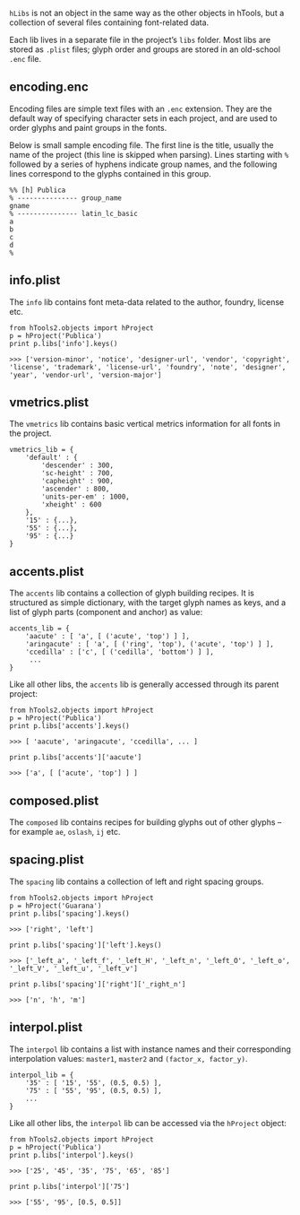 `hLibs` is not an object in the same way as the other objects in hTools, but a collection of several files containing font-related data.

Each lib lives in a separate file in the project’s `libs` folder. Most libs are stored as `.plist` files; glyph order and groups are stored in an old-school `.enc` file.

## encoding.enc

Encoding files are simple text files with an `.enc` extension. They are the default way of specifying character sets in each project, and are used to order glyphs and paint groups in the fonts.

Below is small sample encoding file. The first line is the title, usually the name of the project (this line is skipped when parsing). Lines starting with `% ` followed by a series of hyphens indicate group names, and the following lines correspond to the glyphs contained in this group.

    %% [h] Publica
    % --------------- group_name
    gname
    % --------------- latin_lc_basic
    a
    b
    c
    d
    %

## info.plist

The `info` lib contains font meta-data related to the author, foundry, license etc.

    from hTools2.objects import hProject
    p = hProject('Publica')
    print p.libs['info'].keys()

    >>> ['version-minor', 'notice', 'designer-url', 'vendor', 'copyright', 'license', 'trademark', 'license-url', 'foundry', 'note', 'designer', 'year', 'vendor-url', 'version-major']

## vmetrics.plist

The `vmetrics` lib contains basic vertical metrics information for all fonts in the project.

    vmetrics_lib = {
        'default' : {
            'descender' : 300,
            'sc-height' : 700,
            'capheight' : 900,
            'ascender' : 800,
            'units-per-em' : 1000,
            'xheight' : 600
        },
        '15' : {...},
        '55' : {...},
        '95' : {...}
    }

## accents.plist

The `accents` lib contains a collection of glyph building recipes. It is structured as simple dictionary, with the target glyph names as keys, and a list of glyph parts (component and anchor) as value:

    accents_lib = {
        'aacute' : [ 'a', [ ('acute', 'top') ] ],
        'aringacute' : [ 'a', [ ('ring', 'top'), ('acute', 'top') ] ],
        'ccedilla' : ['c', [ ('cedilla', 'bottom') ] ],
         ...
    }

Like all other libs, the `accents` lib is generally accessed through its parent project:

    from hTools2.objects import hProject
    p = hProject('Publica')
    print p.libs['accents'].keys()

    >>> [ 'aacute', 'aringacute', 'ccedilla', ... ]

    print p.libs['accents']['aacute']

    >>> ['a', [ ['acute', 'top'] ] ]

## composed.plist

The `composed` lib contains recipes for building glyphs out of other glyphs – for example `ae`, `oslash`, `ij` etc.

## spacing.plist

The `spacing` lib contains a collection of left and right spacing groups.

    from hTools2.objects import hProject
    p = hProject('Guarana')
    print p.libs['spacing'].keys()

    >>> ['right', 'left']

    print p.libs['spacing']['left'].keys()

    >>> ['_left_a', '_left_f', '_left_H', '_left_n', '_left_O', '_left_o', '_left_V', '_left_u', '_left_v']

    print p.libs['spacing']['right']['_right_n']

    >>> ['n', 'h', 'm']

## interpol.plist

The `interpol` lib contains a list with instance names and their corresponding interpolation values: `master1`, `master2` and `(factor_x, factor_y)`.

    interpol_lib = {
        '35' : [ '15', '55', (0.5, 0.5) ],
        '75' : [ '55', '95', (0.5, 0.5) ],
        ...
    }

Like all other libs, the `interpol` lib can be accessed via the `hProject` object:

    from hTools2.objects import hProject
    p = hProject('Publica')
    print p.libs['interpol'].keys()

    >>> ['25', '45', '35', '75', '65', '85']

    print p.libs['interpol']['75']

    >>> ['55', '95', [0.5, 0.5]]
